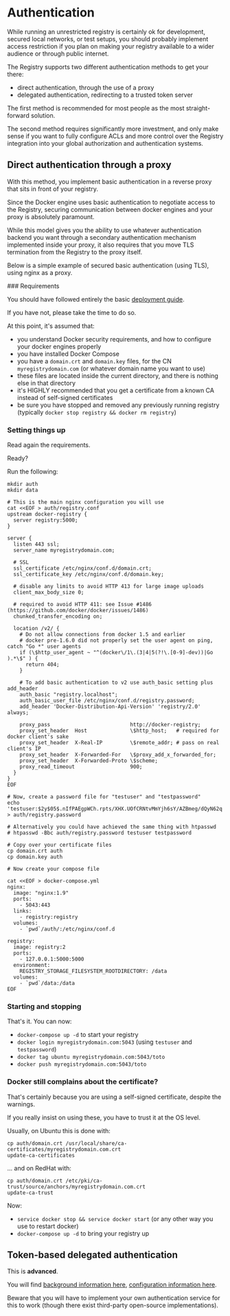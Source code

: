 <!--[metadata]>
+++
title = "Authentication for the Registry"
description = "Restricting access to your registry"
keywords = ["registry, service, images, repository, authentication"]
[menu.main]
parent="smn_registry"
weight=6
+++
<![end-metadata]-->

# Authentication

While running an unrestricted registry is certainly ok for development, secured local networks, or test setups, you should probably implement access restriction if you plan on making your registry available to a wider audience or through public internet.

The Registry supports two different authentication methods to get your there:

 * direct authentication, through the use of a proxy
 * delegated authentication, redirecting to a trusted token server

The first method is recommended for most people as the most straight-forward solution.

The second method requires significantly more investment, and only make sense if you want to fully configure ACLs and more control over the Registry integration into your global authorization and authentication systems.

## Direct authentication through a proxy

With this method, you implement basic authentication in a reverse proxy that sits in front of your registry.

Since the Docker engine uses basic authentication to negotiate access to the Registry, securing communication between docker engines and your proxy is absolutely paramount. 

While this model gives you the ability to use whatever authentication backend you want through a secondary authentication mechanism implemented inside your proxy, it also requires that you move TLS termination from the Registry to the proxy itself.

Below is a simple example of secured basic authentication (using TLS), using nginx as a proxy.

### Requirements

You should have followed entirely the basic [deployment guide](deployement.md).

If you have not, please take the time to do so.

At this point, it's assumed that:

 * you understand Docker security requirements, and how to configure your docker engines properly
 * you have installed Docker Compose
 * you have a `domain.crt` and `domain.key` files, for the CN `myregistrydomain.com` (or whatever domain name you want to use)
 * these files are located inside the current directory, and there is nothing else in that directory
 * it's HIGHLY recommended that you get a certificate from a known CA instead of self-signed certificates
 * be sure you have stopped and removed any previously running registry (typically `docker stop registry && docker rm registry`)


### Setting things up

Read again the requirements.

Ready?

Run the following:

```
mkdir auth
mkdir data

# This is the main nginx configuration you will use
cat <<EOF > auth/registry.conf
upstream docker-registry {
  server registry:5000;
}

server {
  listen 443 ssl;
  server_name myregistrydomain.com;

  # SSL
  ssl_certificate /etc/nginx/conf.d/domain.crt;
  ssl_certificate_key /etc/nginx/conf.d/domain.key;

  # disable any limits to avoid HTTP 413 for large image uploads
  client_max_body_size 0;

  # required to avoid HTTP 411: see Issue #1486 (https://github.com/docker/docker/issues/1486)
  chunked_transfer_encoding on;

  location /v2/ {
    # Do not allow connections from docker 1.5 and earlier
    # docker pre-1.6.0 did not properly set the user agent on ping, catch "Go *" user agents
    if (\$http_user_agent ~ "^(docker\/1\.(3|4|5(?!\.[0-9]-dev))|Go ).*\$" ) {
      return 404;
    }

    # To add basic authentication to v2 use auth_basic setting plus add_header
    auth_basic "registry.localhost";
    auth_basic_user_file /etc/nginx/conf.d/registry.password;
    add_header 'Docker-Distribution-Api-Version' 'registry/2.0' always;

    proxy_pass                          http://docker-registry;
    proxy_set_header  Host              \$http_host;   # required for docker client's sake
    proxy_set_header  X-Real-IP         \$remote_addr; # pass on real client's IP
    proxy_set_header  X-Forwarded-For   \$proxy_add_x_forwarded_for;
    proxy_set_header  X-Forwarded-Proto \$scheme;
    proxy_read_timeout                  900;
  }
}
EOF

# Now, create a password file for "testuser" and "testpassword"
echo 'testuser:$2y$05$.nIfPAEgpWCh.rpts/XHX.UOfCRNtvMmYjh6sY/AZBmeg/dQyN62q' > auth/registry.password

# Alternatively you could have achieved the same thing with htpasswd
# htpasswd -Bbc auth/registry.password testuser testpassword

# Copy over your certificate files
cp domain.crt auth
cp domain.key auth

# Now create your compose file

cat <<EOF > docker-compose.yml
nginx:
  image: "nginx:1.9"
  ports:
    - 5043:443
  links:
    - registry:registry
  volumes:
    - `pwd`/auth/:/etc/nginx/conf.d

registry:
  image: registry:2
  ports:
    - 127.0.0.1:5000:5000
  environment:
    REGISTRY_STORAGE_FILESYSTEM_ROOTDIRECTORY: /data
  volumes:
    - `pwd`/data:/data
EOF
```

### Starting and stopping

That's it. You can now:

 * `docker-compose up -d` to start your registry
 * `docker login myregistrydomain.com:5043` (using `testuser` and `testpassword`)
 * `docker tag ubuntu myregistrydomain.com:5043/toto`
 * `docker push myregistrydomain.com:5043/toto`

### Docker still complains about the certificate?

That's certainly because you are using a self-signed certificate, despite the warnings.

If you really insist on using these, you have to trust it at the OS level.

Usually, on Ubuntu this is done with:
```
cp auth/domain.crt /usr/local/share/ca-certificates/myregistrydomain.com.crt
update-ca-certificates
```

... and on RedHat with:
```
cp auth/domain.crt /etc/pki/ca-trust/source/anchors/myregistrydomain.com.crt
update-ca-trust
```

Now:

 * `service docker stop && service docker start` (or any other way you use to restart docker)
 * `docker-compose up -d` to bring your registry up

## Token-based delegated authentication

This is **advanced**.

You will find [background information here](./spec/auth/token.md), [configuration information here](configuration.md#auth).

Beware that you will have to implement your own authentication service for this to work (though there exist third-party open-source implementations).

